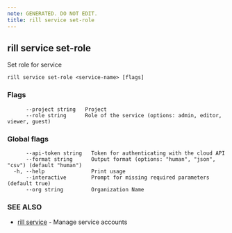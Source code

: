 ```yaml
---
note: GENERATED. DO NOT EDIT.
title: rill service set-role
---
```

## rill service set-role

Set role for service

```
rill service set-role <service-name> [flags]
```

### Flags

```
      --project string   Project
      --role string      Role of the service (options: admin, editor, viewer, guest)
```

### Global flags

```
      --api-token string   Token for authenticating with the cloud API
      --format string      Output format (options: "human", "json", "csv") (default "human")
  -h, --help               Print usage
      --interactive        Prompt for missing required parameters (default true)
      --org string         Organization Name
```

### SEE ALSO

* [rill service](service.md)	 - Manage service accounts

